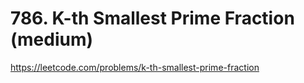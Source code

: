 # 786. K-th Smallest Prime Fraction (medium)

https://leetcode.com/problems/k-th-smallest-prime-fraction
